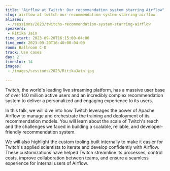 ```yaml
---
title: "Airflow at Twitch: Our recommendation system starring Airflow"
slug: airflow-at-twitch-our-recommendation-system-starring-airflow
aliases:
 - /sessions/2023/twitchs-recommendation-system-starring-airflow
speakers:
 - Ritika Jain
time_start: 2023-09-20T16:15:00-04:00
time_end: 2023-09-20T16:40:00-04:00
room: Ballroom C-D
track: Use cases
day: 2
timeslot: 14
images:
 - /images/sessions/2023/RitikaJain.jpg

---
```


Twitch, the world's leading live streaming platform, has a massive user base of over 140 million active users and an incredibly complex recommendation system to deliver a personalized and engaging experience to its users. 
 
In this talk, we will dive into how Twitch leverages the power of Apache Airflow to manage and orchestrate the training and deployment of its recommendation models. You will learn about the scale of Twitch's reach and the challenges we faced in building a scalable, reliable, and developer-friendly recommendation system.
  
We will also highlight the custom tooling built internally to make it easier for Twitch's applied scientists to iterate and develop confidently with Airflow. These customizations have helped Twitch streamline its processes, control costs, improve collaboration between teams, and ensure a seamless experience for internal users of Airflow.